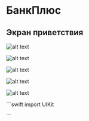# БанкПлюс

## Экран приветствия

![alt text](https://github.com/AlexanderRozhdestvenskiy/Bankey/blob/main/Bankey/Files/Assets.xcassets/Screen/Bankey01.imageset/Bankey01.png)

![alt text](https://github.com/AlexanderRozhdestvenskiy/Bankey/blob/main/Bankey/Files/Assets.xcassets/Screen/Bankey02.imageset/Bankey02.png)

![alt text](https://github.com/AlexanderRozhdestvenskiy/Bankey/blob/main/Bankey/Files/Assets.xcassets/Screen/Bankey03.imageset/Bankey03.png)

![alt text](https://github.com/AlexanderRozhdestvenskiy/Bankey/blob/main/Bankey/Files/Assets.xcassets/Screen/Bankey04.imageset/Bankey04.png)

![alt text](https://github.com/AlexanderRozhdestvenskiy/Bankey/blob/main/Bankey/Files/Assets.xcassets/Screen/Bankey05.imageset/Bankey05.png)


´´´swift
import UIKit



´´´
